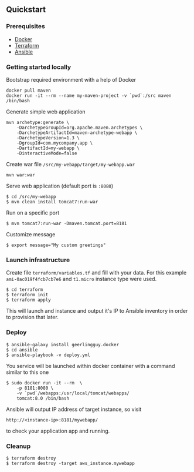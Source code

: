 ## Quickstart

### Prerequisites
* [Docker]()
* [Terraform]()
* [Ansible]()

### Getting started locally
Bootstrap required environment with a help of Docker
```
docker pull maven
docker run -it --rm --name my-maven-project -v `pwd`:/src maven /bin/bash
```

Generate simple web application
```
mvn archetype:generate \
	-DarchetypeGroupId=org.apache.maven.archetypes \
	-DarchetypeArtifactId=maven-archetype-webapp \
	-DarchetypeVersion=1.3 \
	-DgroupId=com.mycompany.app \
	-DartifactId=my-webapp \
	-DinteractiveMode=false
```

Create war file `/src/my-webapp/target/my-webapp.war`
```
mvn war:war
```

Serve web application (default port is `:8080`)
```
$ cd /src/my-webapp
$ mvn clean install tomcat7:run-war
```

Run on a specific port
```
$ mvn tomcat7:run-war -Dmaven.tomcat.port=8181
```

Customize message
```
$ export message="My custom greetings"
```

### Launch infrastructure
Create file `terraform/variables.tf` and fill with your data.
For this example `ami-0ac019f4fcb7cb7e6` and `t1.micro` instance type were used.
```
$ cd terraform
$ terraform init
$ terraform apply
```
This will launch and instance and output it's IP to Ansible inventory in
order to provision that later.


### Deploy
```
$ ansible-galaxy install geerlingguy.docker
$ cd ansible
$ ansible-playbook -v deploy.yml
```

You service will be launched within docker container with a command similar
to this one
```
$ sudo docker run -it --rm  \
	-p 8181:8080 \
	-v `pwd`/webapps:/usr/local/tomcat/webapps/ 
	tomcat:8.0 /bin/bash
```

Ansible will output IP address of target instance, so visit

`http://<instance-ip>:8181/mywebapp/` 

to check your application app and running.

### Cleanup
```
$ terraform destroy
$ terraform destroy -target aws_instance.mywebapp
```
